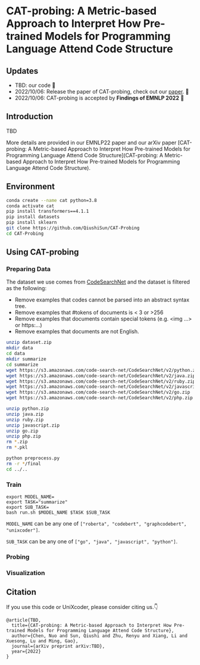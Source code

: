 # CAT-probing: A Metric-based Approach to Interpret How Pre-trained Models for Programming Language Attend Code Structure

## Updates

- TBD: our code :bookmark_tabs:
- 2022/10/06: Release the paper of CAT-probing, check out our [paper](https://arxiv.org/abs/xxxx.yyyy). :clap:
- 2022/10/06: CAT-probing is accepted by **Findings of EMNLP 2022** :tada:



## Introduction

TBD



More details are provided in our EMNLP22 paper and our arXiv paper [CAT-probing: A Metric-based Approach to Interpret How Pre-trained Models for Programming Language Attend Code Structure](CAT-probing: A Metric-based Approach to Interpret How Pre-trained Models for Programming Language Attend Code Structure).

## Environment



```bash
conda create --name cat python=3.8
conda activate cat
pip install transformers==4.1.1
pip install datasets
pip install sklearn
git clone https://github.com/QiushiSun/CAT-Probing
cd CAT-Probing
```



## Using CAT-probing

### Preparing Data

The dataset we use comes from [CodeSearchNet](https://arxiv.org/pdf/1909.09436.pdf) and the dataset is filtered as the following:

- Remove examples that codes cannot be parsed into an abstract syntax tree.
- Remove examples that #tokens of documents is < 3 or >256
- Remove examples that documents contain special tokens (e.g. <img ...> or https:...)
- Remove examples that documents are not English.

```bash
unzip dataset.zip
mkdir data
cd data
mkdir summarize
cd summarize
wget https://s3.amazonaws.com/code-search-net/CodeSearchNet/v2/python.zip
wget https://s3.amazonaws.com/code-search-net/CodeSearchNet/v2/java.zip
wget https://s3.amazonaws.com/code-search-net/CodeSearchNet/v2/ruby.zip
wget https://s3.amazonaws.com/code-search-net/CodeSearchNet/v2/javascript.zip
wget https://s3.amazonaws.com/code-search-net/CodeSearchNet/v2/go.zip
wget https://s3.amazonaws.com/code-search-net/CodeSearchNet/v2/php.zip

unzip python.zip
unzip java.zip
unzip ruby.zip
unzip javascript.zip
unzip go.zip
unzip php.zip
rm *.zip
rm *.pkl

python preprocess.py
rm -r */final
cd ../..
```

### Train

```
export MODEL_NAME=
export TASK="summarize"
export SUB_TASK=
bash run.sh $MODEL_NAME $TASK $SUB_TASK
```

`MODEL_NAME` can be any one of `["roberta", "codebert", "graphcodebert", "unixcoder"]`.

`SUB_TASK` can be any one of `["go", "java", "javascript", "python"]`.



### Probing





### Visualization





## Citation

If you use this code or UniXcoder, please consider citing us.:point_down:

```
@article{TBD,
  title={CAT-probing: A Metric-based Approach to Interpret How Pre-trained Models for Programming Language Attend Code Structure},
  author={Chen, Nuo and Sun, Qiushi and Zhu, Renyu and Xiang, Li and Xuesong, Lu and Ming, Gao},
  journal={arXiv preprint arXiv:TBD},
  year={2022}
}
```



